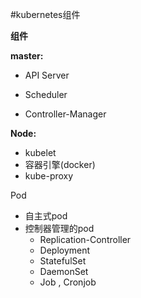 #kubernetes组件

**组件**

**master:**

- API Server

- Scheduler

- Controller-Manager

**Node:**

- kubelet
- 容器引擎(docker)
- kube-proxy



Pod

- 自主式pod
- 控制器管理的pod
  - Replication-Controller
  - Deployment
  - StatefulSet
  - DaemonSet
  - Job , Cronjob